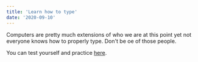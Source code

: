 ```yaml
---
title: 'Learn how to type'
date: '2020-09-10'
---
```


Computers are pretty much extensions of who we are at this point yet not everyone knows how to properly type. Don't be oe of those people.

You can test yourself and practice [here](https://www.typingtest.com/).
